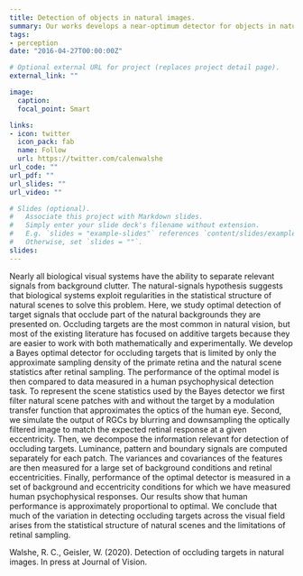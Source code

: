 ```yaml
---
title: Detection of objects in natural images. 
summary: Our works develops a near-optimum detector for objects in natural images. Through experiments we learn the image features used by human observers to solve some object detection tasks.
tags:
- perception
date: "2016-04-27T00:00:00Z"

# Optional external URL for project (replaces project detail page).
external_link: ""

image:
  caption:
  focal_point: Smart

links:
- icon: twitter
  icon_pack: fab
  name: Follow
  url: https://twitter.com/calenwalshe
url_code: ""
url_pdf: ""
url_slides: ""
url_video: ""

# Slides (optional).
#   Associate this project with Markdown slides.
#   Simply enter your slide deck's filename without extension.
#   E.g. `slides = "example-slides"` references `content/slides/example-slides.md`.
#   Otherwise, set `slides = ""`.
slides:
---
```


Nearly all biological visual systems have the ability to separate relevant signals from background clutter. The natural-signals hypothesis suggests that biological systems exploit regularities in the statistical structure of natural scenes to solve this problem. Here, we study optimal detection of target signals that occlude part of the natural backgrounds they are presented on. Occluding targets are the most common in natural vision, but most of the existing literature has focused on additive targets because they are easier to work with both mathematically and experimentally. We develop a Bayes optimal detector for occluding targets that is limited by only the approximate sampling density of the primate retina and the natural scene statistics after retinal sampling. The performance of the optimal model is then compared to data measured in a human psychophysical detection task. To represent the scene statistics used by the Bayes detector we first filter natural scene patches with and without the target by a modulation transfer function that approximates the optics of the human eye. Second, we simulate the output of RGCs by blurring and downsampling the optically filtered image to match the expected retinal response at a given eccentricity. Then, we decompose the information relevant for detection of occluding targets. Luminance, pattern and boundary signals are computed separately for each patch. The variances and covariances of the features are then measured for a large set of background conditions and retinal eccentricities. Finally, performance of the optimal detector is measured in a set of background and eccentricity conditions for which we have measured human psychophysical responses. Our results show that human performance is approximately proportional to optimal. We conclude that much of the variation in detecting occluding targets across the visual field arises from the statistical structure of natural scenes and the limitations of retinal sampling.

Walshe, R. C., Geisler, W. (2020). Detection of occluding targets in natural images. In press at Journal of Vision.
